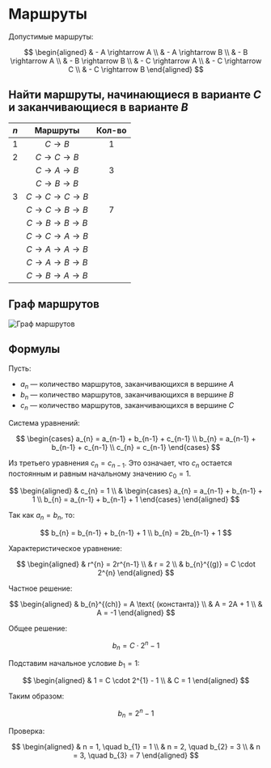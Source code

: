 # Маршруты

Допустимые маршруты:

$$
\begin{aligned}
& - A \rightarrow A \\
& - A \rightarrow B \\
& - B \rightarrow A \\
& - B \rightarrow B \\
& - C \rightarrow A \\
& - C \rightarrow C \\
& - C \rightarrow B
\end{aligned}
$$

## Найти маршруты, начинающиеся в варианте $C$ и заканчивающиеся в варианте $B$

| $n$ | Маршруты                      | Кол-во |
| :---: | :----------------------------: | :---: |
| 1    | $C \rightarrow B$             | 1     |
| 2    | $C \rightarrow C \rightarrow B$ |       |
|      | $C \rightarrow A \rightarrow B$ | 3     |
|      | $C \rightarrow B \rightarrow B$ |       |
| 3    | $C \rightarrow C \rightarrow C \rightarrow B$ |       |
|      | $C \rightarrow C \rightarrow B \rightarrow B$ | 7     |
|      | $C \rightarrow B \rightarrow B \rightarrow B$ |       |
|      | $C \rightarrow C \rightarrow A \rightarrow B$ |       |
|      | $C \rightarrow A \rightarrow A \rightarrow B$ |       |
|      | $C \rightarrow A \rightarrow B \rightarrow B$ |       |
|      | $C \rightarrow B \rightarrow A \rightarrow B$ |       |

## Граф маршрутов

![Граф маршрутов](https://i.ibb.co/9hNmvXZ/2024-12-04-160028.png)

## Формулы

Пусть:
- $a_{n}$ — количество маршрутов, заканчивающихся в вершине $A$
- $b_{n}$ — количество маршрутов, заканчивающихся в вершине $B$
- $c_{n}$ — количество маршрутов, заканчивающихся в вершине $C$

Система уравнений:

$$
\begin{cases}
a_{n} = a_{n-1} + b_{n-1} + c_{n-1} \\
b_{n} = a_{n-1} + b_{n-1} + c_{n-1} \\
c_{n} = c_{n-1}
\end{cases}
$$


Из третьего уравнения $c_{n} = c_{n-1}$. Это означает, что $c_{n}$ остается постоянным и равным начальному значению $c_{0} = 1$.

$$
\begin{aligned}
& c_{n} = 1 \\
& \begin{cases}
a_{n} = a_{n-1} + b_{n-1} + 1 \\
b_{n} = a_{n-1} + b_{n-1} + 1
\end{cases}
\end{aligned}
$$

Так как $a_{n} = b_{n}$, то:

$$
b_{n} = b_{n-1} + b_{n-1} + 1 \\
b_{n} = 2b_{n-1} + 1
$$

Характеристическое уравнение:

$$
\begin{aligned}
& r^{n} = 2r^{n-1} \\
& r = 2 \\
& b_{n}^{(g)} = C \cdot 2^{n}
\end{aligned}
$$

Частное решение:

$$
\begin{aligned}
& b_{n}^{(ch)} = A \text{ (константа)} \\
& A = 2A + 1 \\
& A = -1
\end{aligned}
$$

Общее решение:

$$
b_{n} = C \cdot 2^{n} - 1
$$

Подставим начальное условие $b_{1} = 1$:

$$
\begin{aligned}
& 1 = C \cdot 2^{1} - 1 \\
& C = 1
\end{aligned}
$$

Таким образом:

$$
b_{n} = 2^{n} - 1
$$

Проверка:

$$
\begin{aligned}
& n = 1, \quad b_{1} = 1 \\
& n = 2, \quad b_{2} = 3 \\
& n = 3, \quad b_{3} = 7
\end{aligned}
$$
